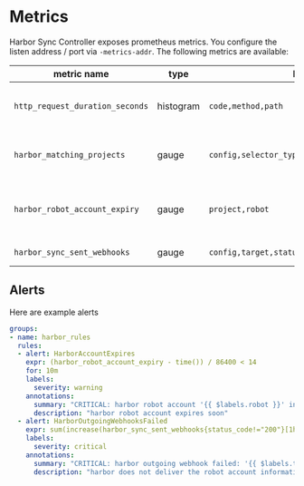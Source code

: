 # Metrics

Harbor Sync Controller exposes prometheus metrics. You configure the listen address / port via `-metrics-addr`.
The following metrics are available:

| metric name | type | labels | description |
|---|---|---|---|
| `http_request_duration_seconds` | histogram | `code,method,path` | keeps track of the duration API requests towards harbor |
| `harbor_matching_projects` | gauge | `config,selector_type,selector_project_name` | total number of matching projects per HarborSyncConfig |
| `harbor_robot_account_expiry` | gauge | `project,robot` | the date after which the robot account expires, expressed as Unix Epoch Time |
| `harbor_sync_sent_webhooks` | gauge | `config,target,status_code` | The number of webhooks sent |

## Alerts

Here are example alerts

```yaml
groups:
- name: harbor_rules
  rules:
  - alert: HarborAccountExpires
    expr: (harbor_robot_account_expiry - time()) / 86400 < 14
    for: 10m
    labels:
      severity: warning
    annotations:
      summary: "CRITICAL: harbor robot account '{{ $labels.robot }}' in project '{{ $labels.project }}' expires in less than 14d"
      description: "harbor robot account expires soon"
  - alert: HarborOutgoingWebhooksFailed
    expr: sum(increase(harbor_sync_sent_webhooks{status_code!="200"}[1h])) by (target) > 0
    labels:
      severity: critical
    annotations:
      summary: "CRITICAL: harbor outgoing webhook failed: '{{ $labels.target }}'"
      description: "harbor does not deliver the robot account information correctly"
```
